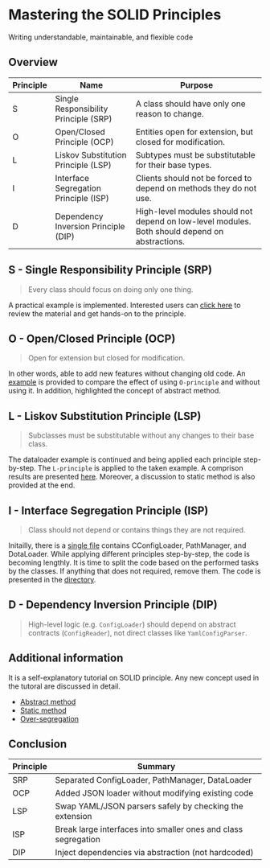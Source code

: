 # Mastering the SOLID Principles

Writing understandable, maintainable, and flexible code

## Overview

| Principle | Name                                  | Purpose                                                                                        |
| --------- | ------------------------------------- | ---------------------------------------------------------------------------------------------- |
| S         | Single Responsibility Principle (SRP) | A class should have only one reason to change.                                                 |
| O         | Open/Closed Principle (OCP)           | Entities open for extension, but closed for modification.                                      |
| L         | Liskov Substitution Principle (LSP)   | Subtypes must be substitutable for their base types.                                           |
| I         | Interface Segregation Principle (ISP) | Clients should not be forced to depend on methods they do not use.                             |
| D         | Dependency Inversion Principle (DIP)  | High-level modules should not depend on low-level modules. Both should depend on abstractions. |

## S - Single Responsibility Principle (SRP)

> Every class should focus on doing only one thing.

A practical example is implemented. Interested users can [click here](./1.s_principle/) to review the material and get hands-on to the principle.

## O - Open/Closed Principle (OCP)

> Open for extension but closed for modification.

In other words, able to add new features without changing old code. An [example](./2.o_principle/) is provided to compare the effect of using `O-principle` and without using it. In addition, highlighted the concept of abstract method.

## L - Liskov Substitution Principle (LSP)

> Subclasses must be substitutable without any changes to their base class.

The dataloader example is continued and being applied each principle step-by-step. The `L-principle` is applied to the taken example. A comprison results are presented [here](./3.l_principle/). Moreover, a discussion to static method is also provided at the end.

## I - Interface Segregation Principle (ISP)

> Class should not depend or contains things they are not required. 

Initailly, there is a [single file](./1.s_principle/with_s.py) contains CConfigLoader, PathManager, and DotaLoader. While applying different principles step-by-step, the code is becoming lengthly. It is time to split the code based on the performed tasks by the classes. If anything that does not required, remove them. The code is presented in the [directory](./4.i_principle/). 

## D - Dependency Inversion Principle (DIP)

> High-level logic (e.g. `ConfigLoader`) should depend on abstract contracts (`ConfigReader`), not direct classes like `YamlConfigParser`.

## Additional information

It is a self-explanatory tutorial on SOLID principle. Any new concept used in the tutoral are discussed in detail.

* [Abstract method](./2.o_principle/README.md#abstract-method)
* [Static method](./3.l_principle/README.md#static-method)
* [Over-segregation](./4.i_principle/README.md#method-1)

## Conclusion

| Principle | Summary |
| --------- | ------- |
|    SRP       |    Separated ConfigLoader, PathManager, DataLoader     |
|    OCP       |    Added JSON loader without modifying existing code     |
|    LSP       |    Swap YAML/JSON parsers safely by checking the extension     |
|    ISP       |    Break large interfaces into smaller ones and class segregation    |
|    DIP       |    Inject dependencies via abstraction (not hardcoded)     |
